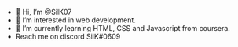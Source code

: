 - 👋 Hi, I’m @SilK07
- 👀 I’m interested in web development.
- 🌱 I’m currently learning HTML, CSS and Javascript from coursera.
- Reach me on discord SilK#0609

<!---
SilK07/SilK07 is a ✨ special ✨ repository because its `README.md` (this file) appears on your GitHub profile.
You can click the Preview link to take a look at your changes.
--->
